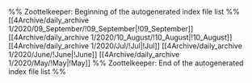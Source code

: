 %% Zoottelkeeper: Beginning of the autogenerated index file list  %%
 [[4Archive/daily_archive 1/2020/09_September/!09_September|!09_September]]
 [[4Archive/daily_archive 1/2020/10_August/!10_August|!10_August]]
 [[4Archive/daily_archive 1/2020/Jul/!Jul|!Jul]]
 [[4Archive/daily_archive 1/2020/June/!June|!June]]
 [[4Archive/daily_archive 1/2020/May/!May|!May]]
%% Zoottelkeeper: End of the autogenerated index file list  %%
